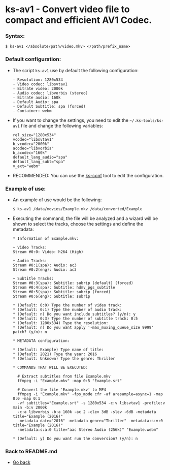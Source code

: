 ks-av1 - Convert video file to compact and efficient AV1 Codec.
===============================================================

### Syntax:

```shell
$ ks-av1 </absolute/path/video.mkv> </path/prefix_name>
```

### Default configuration:

  * The script `ks-av1` use by default the following configuration:
    
    ```shell
    - Resolution: 1280x534
    - Video codec: libsvtav1
    - Bitrate video: 2000k
    - Audio codec: libvorbis (stereo)
    - Bitrate audio: 160k
    - Default Audio: spa
    - Default Subtitle: spa (forced)
    - Container: webm
    ````
    
  * If you want to change the settings, you need to edit the `~/.ks-tools/ks-av1` file and change the following variables:
  
    ```shell
    rel_size="1280x534"
    vcodec="libsvtav1"
    b_vcodec="2000k"
    acodec="libvorbis"
    b_acodec="160k"
    default_lang_audio="spa"
    default_lang_subt="spa"
    v_ext="webm"
    ````

  * RECOMMENDED: You can use the [ks-conf](https://gitlab.com/q3aql/ks-tools/blob/main/doc/ks-conf.md) tool to edit the configuration.

### Example of use:

  * An example of use would be the following:
  
    ```shell
    $ ks-av1 /data/movies/Example.mkv /data/converted/Example
    ````
    
  * Executing the command, the file will be analyzed and a wizard will be shown to select the tracks, choose the settings and define the metadata:
  
    ```shell
    * Information of Example.mkv:
    
    + Video Tracks:
    Stream #0:0: Video: h264 (High)

    + Audio Tracks:
    Stream #0:1(spa): Audio: ac3
    Stream #0:2(eng): Audio: ac3

    + Subtitle Tracks:
    Stream #0:3(spa): Subtitle: subrip (default) (forced)
    Stream #0:4(spa): Subtitle: hdmv_pgs_subtitle
    Stream #0:5(spa): Subtitle: subrip (forced)
    Stream #0:6(eng): Subtitle: subrip

    * (Default: 0:0) Type the number of video track: 
    * (Default: 0:1) Type the number of audio track: 
    * (Default: n) Do you want include subtitles? (y/n): y
    * (Default: 0:3) Type the number of subtitle track: 0:5
    * (Default: 1280x534) Type the resolution: 
    * (Default: n) Do you want apply '-max_muxing_queue_size 9999' patch? (y/n): n

    * METADATA configuration:

    * (Default: Example) Type name of title: 
    * (Default: 2021) Type the year: 2016
    * (Default: Unknown) Type the genre: Thriller

    * COMMANDS THAT WILL BE EXECUTED:

      # Extract subtitles from file Example.mkv
      ffmpeg -i "Example.mkv" -map 0:5 "Example.srt"

      # Convert the file 'Example.mkv' to MP4
      ffmpeg -i "Example.mkv" -fps_mode cfr -af aresample=async=1 -map 0:0 -map 0:1
      -vf subtitles="Example.srt" -s 1280x534 -c:v libsvtav1 -profile:v main -b:v 2000k 
      -c:a libvorbis -b:a 160k -ac 2 -clev 3dB -slev -6dB -metadata title="Example (2016)" 
      -metadata date="2016" -metadata genre="Thriller" -metadata:s:v:0 title="Example (2016)" 
      -metadata:s:a:0 title="aac Stereo Audio (256k)" "Example.webm"

    * (Default: y) Do you want run the conversion? (y/n): n
    ````
    
### Back to README.md
    
* [Go back](../README.md)
  
